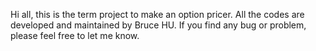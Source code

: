 Hi all, this is the term project to make an option pricer. All the codes are developed and maintained by Bruce HU.
If you find any bug or problem, please feel free to let me know.
